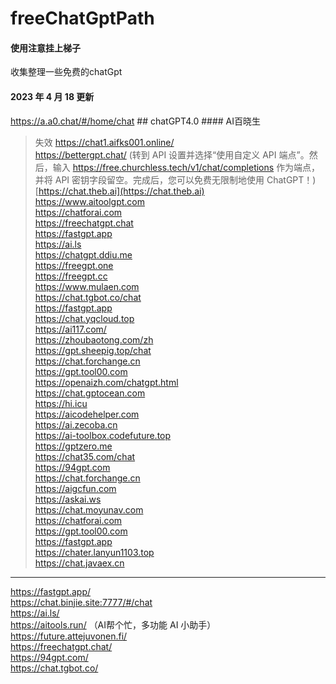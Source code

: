# freeChatGptPath<br />
#### 使用注意挂上梯子
收集整理一些免费的chatGpt <br />
#### 2023 年 4 月 18 更新<br />
https://a.a0.chat/#/home/chat ## chatGPT4.0 #### AI百晓生<br />
>失效 https://chat1.aifks001.online/ <br />
https://bettergpt.chat/  (转到 API 设置并选择“使用自定义 API 端点”。然后，输入 https://free.churchless.tech/v1/chat/completions 作为端点，并将 API 密钥字段留空。完成后，您可以免费无限制地使用 ChatGPT！)<br />
[https://chat.theb.ai](https://chat.theb.ai)<br />
https://www.aitoolgpt.com<br />
https://chatforai.com<br />
https://freechatgpt.chat<br />
https://fastgpt.app<br />
https://ai.ls<br />
https://chatgpt.ddiu.me<br />
https://freegpt.one<br />
https://freegpt.cc<br />
https://www.mulaen.com<br />
https://chat.tgbot.co/chat<br />
https://fastgpt.app<br />
https://chat.yqcloud.top<br />
https://ai117.com/<br />
https://zhoubaotong.com/zh<br />
https://gpt.sheepig.top/chat<br />
https://chat.forchange.cn<br />
https://gpt.tool00.com<br />
https://openaizh.com/chatgpt.html<br />
https://chat.gptocean.com<br />
https://hi.icu<br />
https://aicodehelper.com<br />
https://ai.zecoba.cn<br />
https://ai-toolbox.codefuture.top<br />
https://gptzero.me<br />
https://chat35.com/chat<br />
https://94gpt.com<br />
https://chat.forchange.cn<br />
https://aigcfun.com<br />
https://askai.ws<br />
https://chat.moyunav.com<br />
https://chatforai.com<br />
https://gpt.tool00.com<br />
https://fastgpt.app<br />
https://chater.lanyun1103.top<br />
https://chat.javaex.cn<br />
*****
https://fastgpt.app/<br />
https://chat.binjie.site:7777/#/chat<br />
https://ai.ls/<br />
https://aitools.run/ （AI帮个忙，多功能 AI 小助手）<br />
https://future.attejuvonen.fi/<br />
https://freechatgpt.chat/<br />
https://94gpt.com/<br />
https://chat.tgbot.co/<br />
